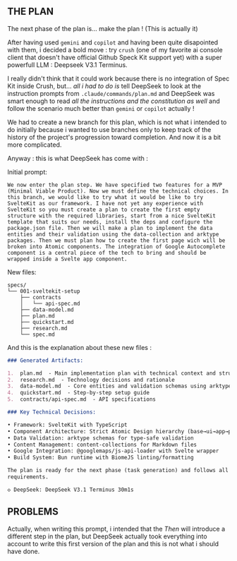 
## THE PLAN

The next phase of the plan is... make the plan ! (This is actually it)

After having used `gemini` and `copilot` and having been quite disapointed with them, i decided a bold move : try `crush` (one of my favorite ai console client that doesn't have official Github Speck Kit support yet) with a super powerfull LLM : Deepseek V3.1 Terminus.

I really didn't think that it could work because there is no integration of Spec Kit inside Crush, but... _all i had to do is_ tell DeepSeek to look at the instruction prompts from `.claude/commands/plan.md` and DeepSeek was smart enough to read _all the instructions and the constitution as well_ and follow the scenario much better than `gemini` or `copilot` actually !

We had to create a new branch for this plan, which is not what i intended to do initially because i wanted to use branches only to keep track of the history of the project's progression toward completion. And now it is a bit more complicated.

Anyway : this is what DeepSeek has come with : 

Initial prompt: 

```text
We now enter the plan step. We have specified two features for a MVP (Minimal Viable Product). Now we must define the technical choices. In this branch, we would like to try what it would be like to try SvelteKit as our framework. I have not yet any experience with SvelteKit so you must create a plan to create the first empty structure with the required libraries, start from a nice SvelteKit template that suits our needs, install the deps and configure the package.json file. Then we will make a plan to implement the data entities and their validation using the data-collection and arktype packages. Then we must plan how to create the first page wich will be broken into Atomic components. The integration of Google Autocomplete component is a central piece of the tech to bring and should be wrapped inside a Svelte app component.
```

New files:

```
specs/
└── 001-sveltekit-setup
    ├── contracts
    │   └── api-spec.md
    ├── data-model.md
    ├── plan.md
    ├── quickstart.md
    ├── research.md
    └── spec.md
```

And this is the explanation about these new files : 

```markdown
### Generated Artifacts:

1.  plan.md  - Main implementation plan with technical context and structure
2.  research.md  - Technology decisions and rationale
3.  data-model.md  - Core entities and validation schemas using arktype
4.  quickstart.md  - Step-by-step setup guide
5.  contracts/api-spec.md  - API specifications

### Key Technical Decisions:

• Framework: SvelteKit with TypeScript
• Component Architecture: Strict Atomic Design hierarchy (base→ui→app→pages)
• Data Validation: arktype schemas for type-safe validation
• Content Management: content-collections for Markdown files
• Google Integration: @googlemaps/js-api-loader with Svelte wrapper
• Build System: Bun runtime with BiomeJS linting/formatting

The plan is ready for the next phase (task generation) and follows all project constitution
requirements.

◇ DeepSeek: DeepSeek V3.1 Terminus 30m1s
```

## PROBLEMS

Actually, when writing this prompt, i intended that the _Then_ will introduce a different step in the plan, but DeepSeek actually took everything into account to write this first version of the plan and this is not what i should have done.

